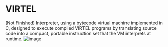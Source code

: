 # VIRTEL
(Not Finished)
Interpreter, using a bytecode virtual machine implemented in C, designed to execute compiled VIRTEL programs by translating source code into a compact, portable instruction set that the VM interprets at runtime.
![image](https://github.com/user-attachments/assets/98e92680-5c4d-4e9d-b83a-fd8866b670c5)
